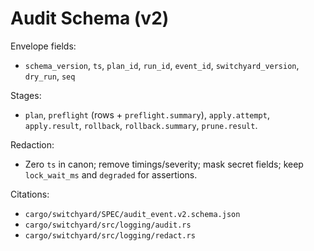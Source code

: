 # Audit Schema (v2)

Envelope fields:
- `schema_version`, `ts`, `plan_id`, `run_id`, `event_id`, `switchyard_version`, `dry_run`, `seq`

Stages:
- `plan`, `preflight` (rows + `preflight.summary`), `apply.attempt`, `apply.result`, `rollback`, `rollback.summary`, `prune.result`.

Redaction:
- Zero `ts` in canon; remove timings/severity; mask secret fields; keep `lock_wait_ms` and `degraded` for assertions.

Citations:
- `cargo/switchyard/SPEC/audit_event.v2.schema.json`
- `cargo/switchyard/src/logging/audit.rs`
- `cargo/switchyard/src/logging/redact.rs`
